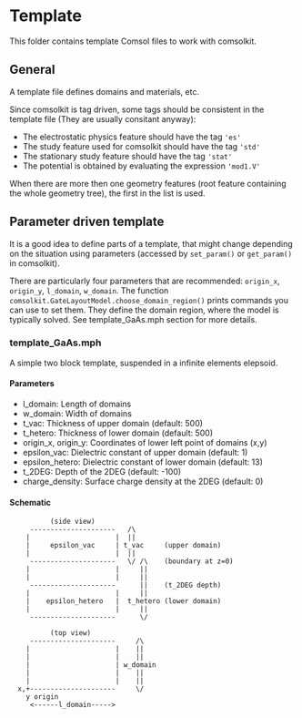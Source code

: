 # Template
This folder contains template Comsol files to work with comsolkit.

## General
A template file defines domains and materials, etc.

Since comsolkit is tag driven, some tags should be consistent in the template file (They are usually consitant anyway):

- The electrostatic physics feature should have the tag `'es'`
- The study feature used for comsolkit should have the tag `'std'`
- The stationary study feature should have the tag `'stat'`
- The potential is obtained by evaluating the expression `'mod1.V'`

When there are more then one geometry features (root feature containing the whole geometry tree), the first in the list is used.

## Parameter driven template
It is a good idea to define parts of a template, that might change depending on the situation using parameters (accessed by `set_param()` or `get_param()` in comsolkit).

There are particularly four parameters that are recommended: `origin_x`, `origin_y`, `l_domain`, `w_domain`. The function `comsolkit.GateLayoutModel.choose_domain_region()` prints commands you can use to set them. They define the domain region, where the model is typically solved. See template_GaAs.mph section for more details.

### template_GaAs.mph
A simple two block template, suspended in a infinite elements elepsoid.

#### Parameters
- l_domain: Length of domains
- w_domain: Width of domains
- t_vac: Thickness of upper domain (default: 500)
- t_hetero: Thickness of lower domain (default: 500)
- origin_x, origin_y: Coordinates of lower left point of domains (x,y)
- epsilon_vac: Dielectric constant of upper domain (default: 1)
- epsilon_hetero: Dielectric constant of lower domain (default: 13)
- t_2DEG: Depth of the 2DEG (default: -100)
- charge_density: Surface charge density at the 2DEG (default: 0)

 #### Schematic
 
 ```
           (side view)
      ---------------------   /\
     |                     |  ||
     |     epsilon_vac     | t_vac     (upper domain)
     |                     |  ||
      ---------------------   \/ /\    (boundary at z=0)
     |                     |     ||
     |                     |     ||
      ---------------------      ||    (t_2DEG depth)
     |                     |     ||
     |    epsilon_hetero   |  t_hetero (lower domain)
     |                     |     ||
      ---------------------      \/

           (top view)
      ---------------------     /\
     |                     |    ||
     |                     |    ||
     |                     | w_domain
     |                     |    ||
     |                     |    ||
   x,+---------------------     \/
     y origin
      <------l_domain----->
```
